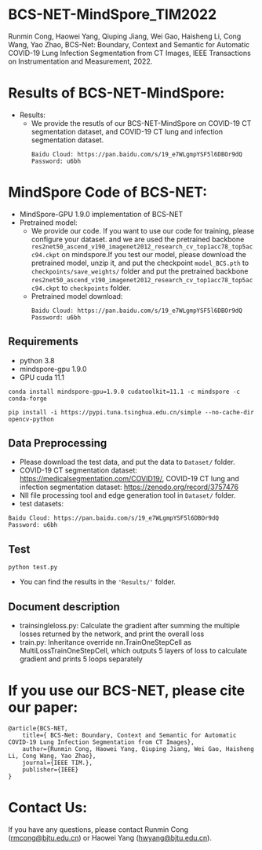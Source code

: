 # BCS-NET-MindSpore_TIM2022
Runmin Cong, Haowei Yang, Qiuping Jiang, Wei Gao, Haisheng Li, Cong Wang, Yao Zhao, BCS-Net: Boundary, Context and Semantic for Automatic COVID-19 Lung Infection Segmentation from CT Images, IEEE Transactions on Instrumentation and Measurement, 2022.

# Results of BCS-NET-MindSpore:
* Results:
  - We provide the resutls of our BCS-NET-MindSpore on COVID-19 CT segmentation dataset, and COVID-19 CT lung and infection segmentation dataset. 
    ```
    Baidu Cloud: https://pan.baidu.com/s/19_e7WLgmpYSF5l6DBOr9dQ   Password: u6bh 
    ```

# MindSpore Code of BCS-NET:
* MindSpore-GPU 1.9.0 implementation of BCS-NET
* Pretrained model:
  - We provide our code. If you want to use our code for training, please configure your dataset. and we are used the pretrained backbone ` res2net50_ascend_v190_imagenet2012_research_cv_top1acc78_top5acc94.ckpt` on mindspore.If you test our model, please download the pretrained model, unzip it, and put the checkpoint `model_BCS.pth` to `checkpoints/save_weights/` folder  and put the pretrained backbone `res2net50_ascend_v190_imagenet2012_research_cv_top1acc78_top5acc94.ckpt` to `checkpoints` folder.
  - Pretrained model download:
    ```
    Baidu Cloud: https://pan.baidu.com/s/19_e7WLgmpYSF5l6DBOr9dQ   Password: u6bh 
    ```


## Requirements

* python 3.8
* mindspore-gpu 1.9.0
* GPU cuda 11.1
```
conda install mindspore-gpu=1.9.0 cudatoolkit=11.1 -c mindspore -c conda-forge

pip install -i https://pypi.tuna.tsinghua.edu.cn/simple --no-cache-dir  opencv-python
```


## Data Preprocessing
* Please download the test data, and put the data to `Dataset/` folder.
* COVID-19 CT segmentation dataset: https://medicalsegmentation.com/COVID19/,  COVID-19 CT lung and infection segmentation dataset: https://zenodo.org/record/3757476
* NII file processing tool and edge generation tool in `Dataset/` folder. 
* test datasets:
```
Baidu Cloud: https://pan.baidu.com/s/19_e7WLgmpYSF5l6DBOr9dQ   Password: u6bh 
```

## Test
```
python test.py
```

* You can find the results in the `'Results/'` folder.

## Document description
* trainsingleloss.py:  Calculate the gradient after summing the multiple losses returned by the network, and print the overall loss
* train.py:  Inheritance override nn.TrainOneStepCell as MultiLossTrainOneStepCell, which outputs 5 layers of loss to calculate gradient and prints 5 loops separately

# If you use our BCS-NET, please cite our paper:

    @article{BCS-NET,
        title={ BCS-Net: Boundary, Context and Semantic for Automatic COVID-19 Lung Infection Segmentation from CT Images},
        author={Runmin Cong, Haowei Yang, Qiuping Jiang, Wei Gao, Haisheng Li, Cong Wang, Yao Zhao},
        journal={IEEE TIM.},
        publisher={IEEE}
    }

# Contact Us:
If you have any questions, please contact Runmin Cong (rmcong@bjtu.edu.cn) or Haowei Yang (hwyang@bjtu.edu.cn).
